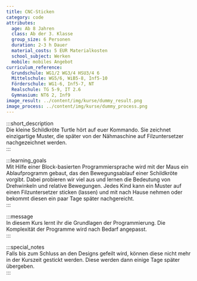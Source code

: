 ```yaml
---
title: CNC-Sticken
category: code
attributes:
  age: Ab 8 Jahren
  class: Ab der 3. Klasse
  group_size: 6 Personen
  duration: 2-3 h Dauer
  material_costs: 5 EUR Materialkosten
  school_subject: Werken
  mobile: mobiles Angebot
curriculum_reference:
  Grundschule: WG1/2 WG3/4 HSU3/4 6
  Mittelschule: WG5/6, WiB5-8, Inf5-10
  Förderschule: WG1-6, Inf5-7, NT  
  Realschule: TG 5-9, IT 2.6
  Gymnasium: NT6 2, Inf9
image_result: ../content/img/kurse/dummy_result.png
image_process: ../content/img/kurse/dummy_process.png
---
```

:::short_description  
Die kleine Schildkröte Turtle hört auf euer Kommando. Sie zeichnet einzigartige Muster, die später von der Nähmaschine auf Filzuntersetzer nachgezeichnet werden.    
:::

:::learning_goals  
 Mit Hilfe einer Block-basierten Programmiersprache wird mit der Maus ein Ablaufprogramm gebaut, das den Bewegungsablauf einer Schildkröte vorgibt. Dabei probieren wir viel aus und lernen die Bedeutung von Drehwinkeln und relative Bewegungen. Jedes Kind kann ein Muster auf einen Filzuntersetzer sticken (lassen) und mit nach Hause nehmen oder bekommt diesen ein paar Tage später nachgereicht.            
:::

:::message  
In diesem Kurs lernt ihr die Grundlagen der Programmierung. Die Komplexität der Programme wird nach Bedarf angepasst.   
:::  

:::special_notes  
Falls bis zum Schluss an den Designs gefeilt wird, können diese nicht mehr in der Kurszeit gestickt werden. Diese werden dann einige Tage später übergeben.      
:::
